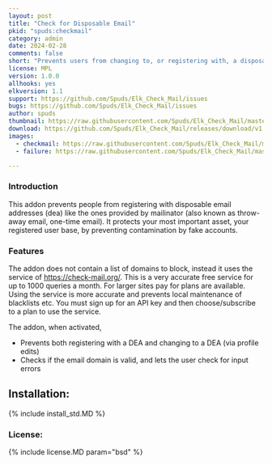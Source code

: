 ```yaml
---
layout: post
title: "Check for Disposable Email"
pkid: "spuds:checkmail"
category: admin
date: 2024-02-28
comments: false
short: "Prevents users from changing to, or registering with, a disposable email address"
license: MPL
version: 1.0.0
allhooks: yes
elkversion: 1.1
support: https://github.com/Spuds/Elk_Check_Mail/issues
bugs: https://github.com/Spuds/Elk_Check_Mail/issues
author: spuds
thumbnail: https://raw.githubusercontent.com/Spuds/Elk_Check_Mail/master/sample_images/checkmail.jpg
download: https://github.com/Spuds/Elk_Check_Mail/releases/download/v1.0.0/checkmail_1-0-0.zip
images:
  - checkmail: https://raw.githubusercontent.com/Spuds/Elk_Check_Mail/master/sample_images/checkmail.jpg
  - failure: https://raw.githubusercontent.com/Spuds/Elk_Check_Mail/master/sample_images/failure.jpg

---
```


### Introduction
This addon prevents people from registering with disposable email addresses (dea) like the ones provided by mailinator (also known as throw-away email, one-time email). It protects your most important asset, your registered user base, by preventing contamination by fake accounts.

### Features
The addon does not contain a list of domains to block, instead it uses the service of https://check-mail.org/. 
This is a very accurate free service for up to 1000 queries a month. For larger sites pay for plans are available.  Using the service is more accurate and prevents local maintenance of blacklists etc.  You must sign up for an API key and then choose/subscribe to a plan to use the service.

The addon, when activated, 
  - Prevents both registering with a DEA and changing to a DEA (via profile edits)
  - Checks if the email domain is valid, and lets the user check for input errors

## Installation:
{% include install_std.MD %}

### License:
{% include license.MD param="bsd" %}
